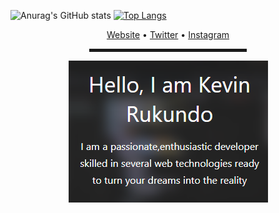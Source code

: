  <!-- Hi there! Feel free to make this your own but don't dare use my info -->
![Anurag's GitHub stats](https://github-readme-stats.vercel.app/api?username=rukundo-kevin&&count_private=true&&show_icons=true&theme=vue-dark&&hide_rank=true&&custom_title=Rukundo%Kevin(4armaci)%Stats&&include_all_commits=true)
[![Top Langs](https://github-readme-stats.vercel.app/api/top-langs/?username=rukundo-kevin&langs_count=3&&show_icons=true&theme=vue-dark)](https://github.com/anuraghazra/github-readme-stats)
 <div align="center">
   <a href="https://rukundo-kevin.github.io" target="_blank">Website</a> • 
   <a href="https://www.twitter.com/rukundokevin_" target="_blank"><i class="fab fa-twitter"></i> Twitter</a> •
   <a href="https://www.instagram.com/rukundokev.in/" target="_blank">Instagram</a> </h4>
<div>
<hr width="50%" style="height:5px;">
  <a href="https://rukundo-kevin.github.io">
   <img src="kevin.PNG" alt="kevin's Header"></a>
  <br>
 

